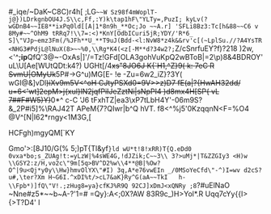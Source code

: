 #_iqe/~DaK~C8C)r4h[
;LG`~~W	Sz98f4mWoplT-j@})LDrkgnbOU4J.S\\c,Ff,:Y)k\tap1hF\"YLTy=,PuzI;
kyLv(?wGDnB4~~IE8**ixPq0ld[[A|1*8n9h_**Oc;Jo
~~A.r]
'SFLi8Bz3:Tc[h&88~~C6
v
8My#~~^OhM9	tRRq7!\\7=:<)*KnY[OdbICuri5jR;YDY/'R*6_	S]\"VJp~emz3Fm(/%JFh**U_**T9uJ(Bdd-<l:NvW8*z4k&&rv'c[(~LplSu.//?A4YsTR
<NHG3#PdjL@lNuX(8>~~%0,\\Rg*K4(<z[-M**d?34w2?;`Z/cSnrfuEY?f)?218 )2w,<'^**;ip**QfQ'3@~-OxAs|]'/=Tz!GFd[OLA3gohVuKpQ2wBToB|=2\\p)8&4BDROY'
uL\\U[Ae[WUtQDt:k4?)
UGHt[/4~~xs\"8JO6J
K{`H1,^Z}9(
k:
7eC
R
SvmU|OMyUk~~5P#->G^u)MG[E-	!e -Zu=6w2_iZ}?3Y(
wGI@&]vDl~~)iXv9m5V<^oH
CJtyPSXd0=9V>>z)D7
fE(a|?{HwAH32dd/	u=6<'wt]2epM>j{xul}lN2jqfPiIJeZztNi|sNpPI4	)d8mx4H[SP{
vL
7##F#W5)Y)~~0*^
c-C
'J6	tFxhTZ|ea3\\xP7tLbH4Y'-06m9S?&_2P#i5]%\\RAJ42T
APeM{7?QIwr|b^Q
hVT. f8<^%j5'0KzqqnN<F=%O4
@V^[N|I62*rngy<1M3G,[

HCFgh)mgyQM[`KY

Gmo'>:[8J10/G(% 5;)pT{Tl&yf`}ld wU*t!8!xRR)T{Q.eDd0	0vxa*bo;s_ZUAg!t:=yLzW|%4sWE4G,!dJZik;C~~3\\
3?>uMj*|T&ZZGIy3 <H)w	\\GSY2:z/H,vo2c\"9m[5q>BV^D2%w\\4**@B|%Ow?O^|9u<Qj*y0y\\Hw}hmvOlYX\"#I)
3q,A*e76vwEIn
_/0MSoYeCfd\"-^)I=wv d2cS?u#,\ter?Xm
H~G6I.^xDI%t/>cL7&aK}Ry^G(aA~~TkI	h-\\Fpb*)]fQ\"V!.;zHug8=ya}cfKJ%R9Q	92CJ]xDmJ<xQNRy
;8`?#uElNaO
~Nne#z5*~~b~A-?'1=#
=Qy}:A<;0X?AW 83R9c_)H>Yol*.R
Uqq7cYy{{I>{>T?D4'
l
